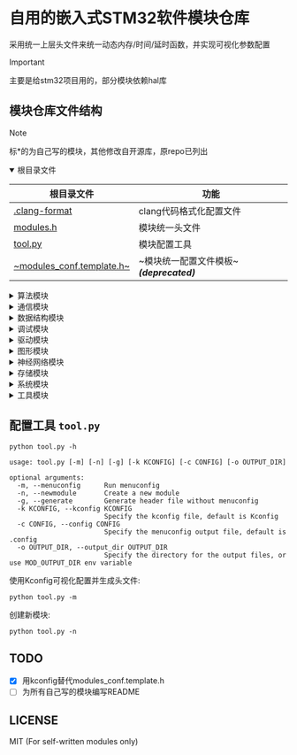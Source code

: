 # 自用的嵌入式STM32软件模块仓库

采用统一上层头文件来统一动态内存/时间/延时函数，并实现可视化参数配置

> [!IMPORTANT]
> 主要是给stm32项目用的，部分模块依赖hal库

## 模块仓库文件结构

> [!NOTE]
> 标*的为自己写的模块，其他修改自开源库，原repo已列出

<details open>
  <summary>根目录文件</summary>

| 根目录文件 | 功能 |
|-|-|
| [.clang-format](./.clang-format) | clang代码格式化配置文件 |
| [modules.h](./modules.h) | 模块统一头文件 |
| [tool.py](./tool.py) | 模块配置工具 |
| [~modules_conf.template.h~](./modules_conf.template.h) | ~模块统一配置文件模板~ ***(deprecated)*** |

</details>

<details>
  <summary>算法模块</summary>

| [Algorithm](./algorithm) | 算法 | repo | 备注 |
|-|-|:-:|-|
| [cmsis_dsp](./algorithm/cmsis_dsp) | CMSIS-DSP(Src) | [link](https://github.com/ARM-software/CMSIS-DSP) | 源码形式 |
| [libcrc](./algorithm/libcrc) | CRC计算库 | [link](https://github.com/whik/crc-lib-c) | |
| [pid](./algorithm/pid) | 通用PID控制器 |*| |
| [quaternion](./algorithm/quaternion) | 四元数和IMU姿态估计 | [link](https://github.com/rbv188/IMU-algorithm) | 未测试 |
| [tiny_regex](./algorithm/tiny_regex)|  简易正则解析器 | [link](https://github.com/zeta-zero/tiny-regex-c) | 无捕获组 |

</details>

<details>
  <summary>通信模块</summary>

| [Communication](./communication) | 通信 | repo | 备注 |
|-|-|:-:|-|
| [CherryUSB](./communication/cherryusb) | Cherry USB | [link](https://github.com/cherry-embedded/CherryUSB) | |
| [lwpkt](./communication/lwpkt) | 轻量级数据包 | [link](https://github.com/MaJerle/lwpkt) | |
| [minmea](./utility/minmea) | GPS NMEA解析器 | [link](https://github.com/ata4/minema) | |
| [modbus](./communication/modbus) | Modbus协议 | [link](https://github.com/wql7013/ModBus) | |
| [TinyFrame](./communication/tinyframe) | 另一个轻量级数据包 | [link](https://github.com/MightyPork/TinyFrame) | |
| [xymodem](./communication/xymodem) | X/YMODEM协议 | [link](https://github.com/LONGZR007/IAP-STM32) | |

</details>

<details>
  <summary>数据结构模块</summary>

| [DataStruct](./datastruct) | 数据结构 | repo | 备注 |
|-|-|:-:|-|
| [btree](./datastruct/btree) | B树 | [link](https://github.com/tidwall/btree.c) | |
| [cstring](./datastruct/cstring) | C字符串 | [link](https://github.com/cloudwu/cstring) | |
| [ctl](./datastruct/ctl) | 类型安全C模板容器库 | [link](https://github.com/rurban/ctl) | |
| [dlist](./datastruct/dlist) | 双向链表 | [link](https://github.com/clibs/list) | |
| [fifofast](./datastruct/fifofast) | 纯头文件快速FIFO | [link](https://github.com/nqtronix/fifofast) | |
| [hashmap](./datastruct/hashmap) | 哈希表 | [link](https://github.com/tidwall/hashmap.c) | |
| [json](./datastruct/json) | JSON解析 | [link](https://github.com/tidwall/json.c) | |
| [lfbb](./datastruct/lfbb) | 二分无锁缓冲区 | [link](https://github.com/DNedic/lfbb) | |
| [lfifo](./datastruct/lfifo) | 通用环形缓冲区 |*| 比lwrb更高效 |
| [linux_list](./datastruct/linux_list) | Linux-like链表 | [link](https://github.com/sysprog21/linux-list) | |
| [lwrb](./datastruct/lwrb) | 轻量环形缓冲区 | [link](https://github.com/MaJerle/lwrb) | |
| [pqueue](./datastruct/pqueue) | 优先队列 | [link](https://github.com/tidwall/pqueue.c) | |
| [sds](./datastruct/sds) | 简单动态字符串 | [link](https://github.com/antirez/sds) | |
| [struct2json](./datastruct/struct2json) | C结构体与JSON快速互转库 | [link](https://github.com/armink/struct2json) | |
| [udict](./datastruct/udict) | 通用哈希字典 |*| 基于uthash |
| [ulist](./datastruct/ulist) | 通用内存连续列表 |*| |
| [uthash](./datastruct/uthash) |基于宏的可嵌入哈希表 | [link](https://github.com/troydhanson/uthash) | |

</details>

<details>
  <summary>调试模块</summary>

| [Debug](./debug) | 调试 | repo | 备注 |
|-|-|:-:|-|
| [benchmark](./debug/benchmark) | CoreMark基准测试 | [link](https://github.com/eembc/coremark) | |
| [cm_backtrace](./debug/cm_backtrace) | hardfault堆栈回溯 | [link](https://github.com/armink/CmBacktrace) | |
| [RTT](./debug/rtt) | Segger-RTT 调试模块 | [link](https://www.segger.com/products/debug-probes/j-link/technology/about-real-time-transfer/) | |
| [log](./debug/log) | 纯头文件日志库 |*| |
| [minctest](./debug/minctest) | 简易单元测试 | [link](https://github.com/codeplea/minctest) | |

</details>

<details>
  <summary>驱动模块</summary>

| [Driver](./driver) | 驱动 | repo | 备注 |
|-|-|:-:|-|
| [bq25890](./driver/bq25890) | BQ2589x充电芯片 | [link](https://github.com/SumantKhalate/BQ25895) | |
| [ee24](./peripheral/ee24) | 24xx EEPROM库 | [link](https://github.com/nimaltd/ee24) | |
| [key](./peripheral/key) | 通用按键驱动 |*| 支持多种事件 |
| [motor](./peripheral/motor) | 直流电机闭环驱动 | * | |
| [paj7620u2](./driver/paj7620u2) | PAJ7620U2手势识别 | * | |
| [sc7a20](./driver/sc7a20) | SC7A20加速度计 |*| |
| [sh2](./driver/sh2) | SH2 Sensorhub协议 | [link](https://github.com/ceva-dsp/sh2) | |
| [spif](./peripheral/spif) | SPI Flash通用驱动 | [link](https://github.com/nimaltd/spif) | |
| [stepper](./peripheral/stepper) | 步进电机驱动 |*| |
| [vl53l0x](./driver/vl53l0x) | VL53L0X激光测距 | [link](https://github.com/anisyanka/vl53l0x) | 非官方库 |
| [ws2812_spi](./peripheral/ws2812_spi) | WS2812灯带DMA-SPI驱动 |*| |

</details>

<details>
  <summary>图形模块</summary>

| [Graphics](./graphics) | 图形 | repo | 备注 |
|-|-|:-:|-|
| [easy_ui](./graphics/easy_ui) | 单色屏UI库 | [link](https://github.com/ErBWs/Easy-UI) | 大幅魔改 |
| [hagl](./graphics/hagl) | HAL图形库 | [link](https://github.com/tuupola/hagl) | |
| [lvgl](./graphics/lvgl) | LittlevGL图形库 | [link](https://github.com/lvgl/lvgl) | |
| [lvgl_gaussian_blur](./graphics/lvgl_gaussian_blur) | LVGL高斯模糊效果 | [link](https://gitee.com/MIHI1/lvgl_gaussian_blur) | cpp->c |
| [lvgl-pm](./graphics/lvgl-pm) | LVGL页面管理器 | [link](https://github.com/LanFly/lvgl-pm) | |
| [u8g2](./graphics/u8g2) | U8g2图形库 | [link](https://github.com/olikraus/u8g2) | |
| [ugui](./graphics/ugui) | uGUI图形库 | [link](https://github.com/achimdoebler/UGUI) | |
| [virtual_lcd](./graphics/virtual_lcd) | 虚拟LCD |*| 包含上位机 |

</details>

<details>
  <summary>神经网络模块</summary>

| [NN](./nn) | 神经网络 | repo | 备注 |
|-|-|:-:|-|
| [genann](./nn/genann) | 简单前馈神经网络 | [link](https://github.com/codeplea/genann) | |

| [Peripheral](./peripheral) | 外设 | repo | 备注 |
|-|-|:-:|-|
| [board_i2c](./peripheral/board_i2c) | 板级I2C包装层 |*| |
| [board_led](./peripheral/board_led) | 板级LED包装层 |*| |
| [ee](./peripheral/ee) | 内置flash读写库 | [link](https://github.com/nimaltd/ee) | |
| [i2c_salve](./peripheral/i2c_slave) | LL库I2C从机 |*| |
| [ll_i2c](./peripheral/ll_i2c) | LL库I2C | * | 包含中断/轮询 |
| [sw_i2c](./peripheral/sw_i2c) | 软件I2C | [link](https://github.com/liyanboy74/soft-i2c) | |
| [sw_spi](./peripheral/sw_spi) | 软件SPI |N/A| |
| [uni_io](./peripheral/uni_io) | 数据通信功能包 |*| |

</details>

<details>
  <summary>存储模块</summary>

| [Storage](./storage) | 存储 | repo | 备注 |
|-|-|:-:|-|
| [easyflash](./storage/easyflash) | 轻量级Flash数据库 | [link](https://github.com/armink/EasyFlash) | |
| [littlefs](./storage/littlefs) | LittleFS | [link](https://github.com/littlefs-project/littlefs) | |
| [MiniFlashDB](./storage/miniflashdb) | 轻量级Flash数据库 | [link](https://github.com/Jiu-xiao/MiniFlashDB) | 魔改 |

</details>

<details>
  <summary>系统模块</summary>

| [System](./system) | 系统 | repo | 备注 |
|-|-|:-:|-|
| [dalloc](./system/dalloc) | 动态指针管理内存分配器 | [link](https://github.com/SkyEng1neering/dalloc) | |
| [heap4](./system/heap4) | FreeRTOS堆4 | [link](https://www.freertos.org/a00111.html) | |
| [klite](./system/klite) | 基础实时内核 | [link](https://gitee.com/kerndev/klite) | 轻量高性能,推荐 |
| [lwmem](./system/lwmem) | 轻量级内存管理 | [link](https://github.com/MaJerle/lwmem) | 性能远不如heap4|
| [rtthread_nano](./system/rtthread_nano) | RT-Thread Nano | [link](https://github.com/RT-Thread/rtthread-nano) | |
| [s_task](./system/s_task) | 精简的协程实现 | [link](https://github.com/xhawk18/s_task) | 需要实现栈切换 |
| [scheduler](./system/scheduler) | 多功能任务调度器 |*| 内有使用说明 |
| [scheduler_lite](./system/scheduler_lite) | 轻量级任务调度器 |*| |

</details>

<details>
  <summary>工具模块</summary>

| [Utility](./utility) | 工具 | repo | 备注 |
|-|-|:-:|-|
| [cot_menu](./utility/cot_menu) | 轻量级菜单框架 | [link](https://gitee.com/cot_package/cot_menu) | 抽象菜单 |
| [embedded_cli](./utility/embedded_cli) | 嵌入式命令行 | [link](https://github.com/funbiscuit/embedded-cli) | 魔改 |
| [lwprintf](./utility/lwprintf) | 轻量级无缓冲区printf | [link](https://github.com/MaJerle/lwprintf) | |
| [perf_counter](./utility/perf_counter) | PerfCounter性能统计/时基库 | [link](https://github.com/GorgonMeducer/perf_counter) | 必备品 |
| [ryu](./utility/ryu) | 浮点数转字符串 | [link](https://github.com/tidwall/ryu) | |
| [term_table](./utility/term_table) | 动态终端表格工具 |*| 仅debug使用 |
| [TimeLib](./utility/TimeLib) | UNIX时间库 | [link](https://github.com/geekfactory/TimeLib) | |
| [xv](./utility/xv) | 类JavaScript的字符串解析器 | [link](https://github.com/tidwall/xv) | |
| [incbin.h](./utility/incbin) | 二进制文件嵌入 | [link](https://github.com/graphitemaster/incbin) | |
| [macro.h](./utility/macro.h) | 通用宏 |*| |

</details>

## 配置工具 `tool.py`

```shell
python tool.py -h
```

```shell
usage: tool.py [-m] [-n] [-g] [-k KCONFIG] [-c CONFIG] [-o OUTPUT_DIR]

optional arguments:
  -m, --menuconfig      Run menuconfig
  -n, --newmodule       Create a new module
  -g, --generate        Generate header file without menuconfig
  -k KCONFIG, --kconfig KCONFIG
                        Specify the kconfig file, default is Kconfig
  -c CONFIG, --config CONFIG
                        Specify the menuconfig output file, default is .config
  -o OUTPUT_DIR, --output_dir OUTPUT_DIR
                        Specify the directory for the output files, or use MOD_OUTPUT_DIR env variable
```

使用Kconfig可视化配置并生成头文件:

```shell
python tool.py -m
```

创建新模块:

```shell
python tool.py -n
```

## TODO

- [x] 用kconfig替代modules_conf.template.h
- [ ] 为所有自己写的模块编写README

## LICENSE

MIT (For self-written modules only)
